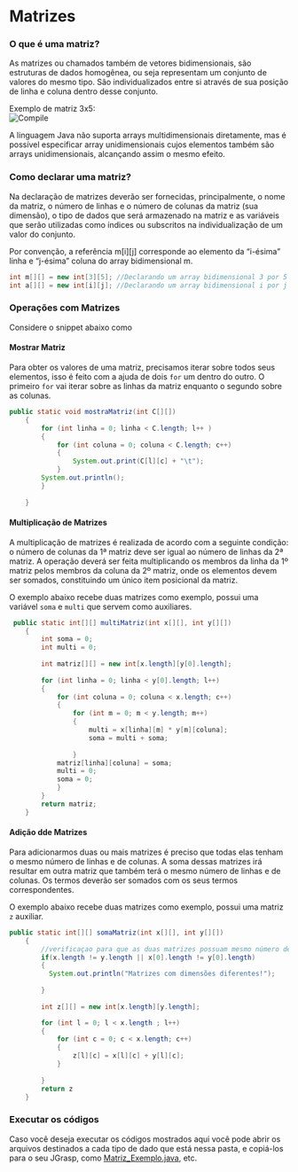 # Matrizes

### O que é uma matriz?

As matrizes ou chamados também de vetores bidimensionais, são estruturas de dados homogênea, ou seja representam um conjunto de valores do mesmo tipo. São individualizados entre si através de sua posição de linha e coluna dentro desse conjunto.

Exemplo de matriz 3x5:<br>
![Compile](https://github.com/KakaSena/Introducao_JAVA/blob/master/Imagens/Matriz3x5.png)

A linguagem Java não suporta arrays multidimensionais diretamente, mas é possível especificar array unidimensionais cujos elementos também são arrays unidimensionais, alcançando assim o mesmo efeito.

### Como declarar uma matriz?

Na declaração de matrizes deverão ser fornecidas, principalmente, o nome da matriz, o número de linhas e o número de colunas da matriz (sua dimensão), o tipo de dados que será armazenado na matriz e as variáveis que serão utilizadas como índices ou subscritos na individualização de um valor do conjunto. 

Por convenção, a referência m[i][j] corresponde ao elemento da “i-ésima” linha e “j-ésima” coluna do array bidimensional m. 

```java
int m[][] = new int[3][5]; //Declarando um array bidimensional 3 por 5 (3x5 = 15 elementos)
int a[][] = new int[i][j]; //Declarando um array bidimensional i por j 
```

### Operações com Matrizes

Considere o snippet abaixo como 

#### Mostrar Matriz

Para obter os valores de uma matriz, precisamos iterar sobre todos seus elementos, isso é feito com a ajuda de dois `for` um dentro do outro.
O primeiro `for` vai iterar sobre as linhas da matriz enquanto o segundo sobre as colunas.

```java
public static void mostraMatriz(int C[][])
    {
        for (int linha = 0; linha < C.length; l++ )
        {
            for (int coluna = 0; coluna < C.length; c++)
            {
                System.out.print(C[l][c] + "\t");
            }
        System.out.println();
        }
        
    }
```

#### Multiplicação de Matrizes

A multiplicação de matrizes é realizada de acordo com a seguinte condição: o número de colunas da 1ª matriz deve ser igual ao número de linhas da 2ª matriz. A operação deverá ser feita multiplicando os membros da linha da 1º matriz pelos membros da coluna da 2º matriz, onde os elementos devem ser somados, constituindo um único item posicional da matriz. 

O exemplo abaixo recebe duas matrizes como exemplo, possui uma variável `soma` e `multi` que servem como auxiliares.

```java
 public static int[][] multiMatriz(int x[][], int y[][])
    {
        int soma = 0;
        int multi = 0;
        
        int matriz[][] = new int[x.length][y[0].length];
        
        for (int linha = 0; linha < y[0].length; l++)
        {
            for (int coluna = 0; coluna < x.length; c++)
            {
                for (int m = 0; m < y.length; m++)
                {
                    multi = x[linha][m] * y[m][coluna];
                    soma = multi + soma;
                    
                }
            matriz[linha][coluna] = soma;
            multi = 0;
            soma = 0;
            }
        }
        return matriz;    
    }
```
#### Adição dde Matrizes

Para adicionarmos duas ou mais matrizes é preciso que todas elas tenham o mesmo número de linhas e de colunas. A soma dessas matrizes irá resultar em outra matriz que também terá o mesmo número de linhas e de colunas. Os termos deverão ser somados com os seus termos correspondentes.

O exemplo abaixo recebe duas matrizes como exemplo, possui uma matriz `z` auxiliar.


```java
public static int[][] somaMatriz(int x[][], int y[][])
    {
        //verificaçao para que as duas matrizes possuam mesmo número de linhas e colunas.
        if(x.length != y.length || x[0].length != y[0].length)
        {
          System.out.println("Matrizes com dimensões diferentes!");
               
        }
        
        int z[][] = new int[x.length][y.length];

        for (int l = 0; l < x.length ; l++)
        {
            for (int c = 0; c < x.length; c++)
            {
                z[l][c] = x[l][c] + y[l][c];
            }
            
        }
        return z  
    }
```


### Executar os códigos

Caso você deseja executar os códigos mostrados aqui você pode abrir os arquivos destinados a cada tipo de dado
que está nessa pasta, e copiá-los para o seu JGrasp, como [Matriz_Exemplo.java](https://github.com/AlexandreVelloso/Introducao_JAVA/blob/master/Matrizes/Codigo/Matriz_Exemplo.java), etc.

